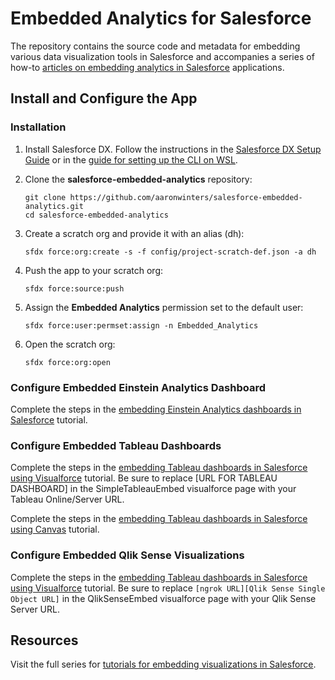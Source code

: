 # Embedded Analytics for Salesforce
The repository contains the source code and metadata for embedding various data visualization tools in Salesforce and accompanies a series of how-to [articles on embedding analytics in Salesforce](https://www.aaronwinters.org/embedded-analytics-for-salesforce-applications/) applications.

## Install and Configure the App

### Installation
1. Install Salesforce DX. Follow the instructions in the [Salesforce DX Setup Guide](https://developer.salesforce.com/docs/atlas.en-us.sfdx_setup.meta/sfdx_setup/sfdx_setup_intro.htm) or in the [guide for setting up the CLI on WSL](https://www.aaronwinters.org/setting-up-sfdx-cli-on-the-windows-subsystem-for-linux/).

1. Clone the **salesforce-embedded-analytics** repository:

   ```
   git clone https://github.com/aaronwinters/salesforce-embedded-analytics.git
   cd salesforce-embedded-analytics
   ```

1. Create a scratch org and provide it with an alias (dh):

   ```
   sfdx force:org:create -s -f config/project-scratch-def.json -a dh
   ```

1. Push the app to your scratch org:

   ```
   sfdx force:source:push
   ```

1. Assign the **Embedded Analytics** permission set to the default user:

   ```
   sfdx force:user:permset:assign -n Embedded_Analytics
   ```

1. Open the scratch org:

   ```
   sfdx force:org:open
   ```

### Configure Embedded Einstein Analytics Dashboard
Complete the steps in the [embedding Einstein Analytics dashboards in Salesforce](https://www.aaronwinters.org/embed-einstein-analytics-dashboard-in-salesforce-records/) tutorial.

### Configure Embedded Tableau Dashboards
Complete the steps in the [embedding Tableau dashboards in Salesforce using Visualforce](https://www.aaronwinters.org/embed-tableau-dashboard-in-salesforce-records-using-visualforce/) tutorial. Be sure to replace [URL FOR TABLEAU DASHBOARD] in the SimpleTableauEmbed visualforce page with your Tableau Online/Server URL.

Complete the steps in the [embedding Tableau dashboards in Salesforce using Canvas](https://www.aaronwinters.org/embed-tableau-dashboard-in-salesforce-records-with-canvas/) tutorial.

### Configure Embedded Qlik Sense Visualizations
Complete the steps in the [embedding Tableau dashboards in Salesforce using Visualforce](https://www.aaronwinters.org/embed-qlik-sense-dashboards-in-salesforce-records/) tutorial. Be sure to replace `[ngrok URL][Qlik Sense Single Object URL]` in the QlikSenseEmbed visualforce page with your Qlik Sense Server URL.

## Resources
Visit the full series for [tutorials for embedding visualizations in Salesforce](https://www.aaronwinters.org/embedded-analytics-for-salesforce-applications/).


